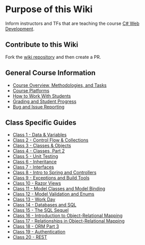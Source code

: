 # Purpose of this Wiki

Inform instructors and TFs that are teaching the course [C# Web Development](https://education.launchcode.org/csharp-web-development/).

## Contribute to this Wiki

Fork the [wiki repository](https://github.com/LaunchCodeEducation/csharp-web-development-wiki) and then create a PR.

## General Course Information

* [Course Overview, Methodologies, and Tasks](https://github.com/LaunchCodeEducation/csharp-web-development/wiki/Course-Overview-and-Structure)
* [Course Platforms](https://github.com/LaunchCodeEducation/csharp-web-development/wiki/Course-Platforms)
* [How to Work With Students](https://github.com/LaunchCodeEducation/csharp-web-development/wiki/Working-With-Students)
* [Grading and Student Progress](https://github.com/LaunchCodeEducation/csharp-web-development/wiki/Grading-and-Student-Progress)
* [Bug and Issue Reporting](https://github.com/LaunchCodeEducation/csharp-web-development/wiki/Course-Overview-and-Structure#Bug-and-Issue-Reporting)

## Class Specific Guides

* [Class 1 - Data & Variables](https://github.com/LaunchCodeEducation/csharp-web-development/wiki/Class-1-(Data-&-Variables))
* [Class 2 - Control Flow & Collections](https://github.com/LaunchCodeEducation/csharp-web-development/wiki/Class-2-(ControlFlow-&-Collections))
* [Class 3 - Classes & Objects](https://github.com/LaunchCodeEducation/csharp-web-development/wiki/Class-3-(Classes-&-Objects))
* [Class 4 - Classes, Part 2](https://github.com/LaunchCodeEducation/csharp-web-development/wiki/Class-4-(Classes-Part-2))
* [Class 5 - Unit Testing](https://github.com/LaunchCodeEducation/csharp-web-development/wiki/Class-5-(Unit-Testing))
* [Class 6 - Inheritance](https://github.com/LaunchCodeEducation/csharp-web-development/wiki/Class-6-(Inheritance))
* [Class 7 - Interfaces](https://github.com/LaunchCodeEducation/csharp-web-development/wiki/Class-7-(Interfaces))
* [Class 8 - Intro to Spring and Controllers](https://github.com/LaunchCodeEducation/csharp-web-development/wiki/Class-8-(Intro-to-Spring-and-Controllers))
* [Class 9 - Exceptions and Build Tools](https://github.com/LaunchCodeEducation/csharp-web-development/wiki/Class-9-(Exceptions-&-Build-Tools))
* [Class 10 - Razor Views](https://github.com/LaunchCodeEducation/csharp-web-development/wiki/Class-10-(Razor-Views))
* [Class 11 - Model Classes and Model Binding](https://github.com/LaunchCodeEducation/csharp-web-development/wiki/Class-11-(Model-Classes-and-Model-Binding))
* [Class 12 - Model Validation and Enums](https://github.com/LaunchCodeEducation/csharp-web-development/wiki/Class-12-(Model-Validation-and-Enums))
* [Class 13 - Work Day](https://github.com/LaunchCodeEducation/csharp-web-development/wiki/Class-13-(Work-Day))
* [Class 14 - Databases and SQL](https://github.com/LaunchCodeEducation/csharp-web-development/wiki/Class-14-(SQL-Part-1))
* [Class 15 - The SQL Sequel](https://github.com/LaunchCodeEducation/csharp-web-development/wiki/Class-15-(SQL-Part-2))
* [Class 16 - Introduction to Object-Relational Mapping](https://github.com/LaunchCodeEducation/csharp-web-development/wiki/Class-16-(ORM-Part-1))
* [Class 17 - Relationships in Object-Relational Mapping](https://github.com/LaunchCodeEducation/csharp-web-development/wiki/Class-17-(ORM-Part-2))
* [Class 18 - ORM Part 3](https://github.com/LaunchCodeEducation/csharp-web-development/wiki/Class-18-(ORM-Part-3))
* [Class 19 - Authentication](https://github.com/LaunchCodeEducation/csharp-web-development/wiki/Class-19-(Authentication))
* [Class 20 - REST](https://github.com/LaunchCodeEducation/csharp-web-development/wiki/Class-20-(REST))